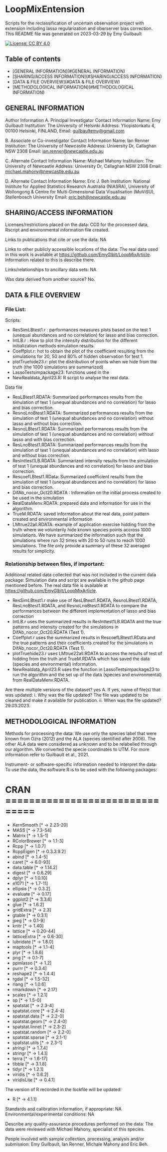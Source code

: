 # LoopMixEntension
Scripts for the reclassification of uncertain observation project with extension including lasso regularization and oberserver bias correction.
This README file was generated on 2023-03-29 by Emy Guilbault


[![License: CC BY 4.0](https://img.shields.io/badge/License-CC_BY_4.0-lightgrey.svg)](https://creativecommons.org/licenses/by/4.0/)


Table of contents
-----------------

* [GENERAL INFORMATION](#GENERAL INFORMATION)
* [SHARING/ACCESS INFORMATION](#SHARING/ACCESS INFORMATION)
* [DATA & FILE OVERVIEW](#DATA & FILE OVERVIEW)
* [METHODOLOGICAL INFORMATION](#METHODOLOGICAL INFORMATION)



## GENERAL INFORMATION
Author Information 
A. Principal Investigator Contact Information Name: Emy Guilbault Institution: The University of Helsinki Address: Yliopistonkatu 4, 00100 Helsinki, FINLAND, Email: guilbaultemy@gmail.com

B. Associate or Co-investigator Contact Information Name: Ian Renner Institution: The University of Newcastle Address: University Dr, Callaghan NSW 2308 Email: ian.renner@newcastle.edu.au

C. Alternate Contact Information Name: Michael Mahony Institution: The University of Newcastle Address: University Dr, Callaghan NSW 2308 Email: michael.mahony@newcastle.edu.au

D. Alternate Contact Information Name: Eric J. Beh Institution: National Institute for Applied Statistics Research Australia (NIASRA), University of Wollongong & Centre for Multi-Dimensional Data Visualisation (MuViSU), Stellenbosch University Email: eric.beh@newcastle.edu.au


## SHARING/ACCESS INFORMATION
Licenses/restrictions placed on the data: CC0 for the processed data, Rscript and environmental information file created.

Links to publications that cite or use the data: NA

Links to other publicly accessible locations of the data: The real data used in this work is available at https://github.com/EmyGlblt/LoopMixArticle. Information related to this is describe there.

Links/relationships to ancillary data sets: NA

Was data derived from another source? No.


## DATA & FILE OVERVIEW
### File List: 
Scripts:
 - ResSimLBtest1.r : performances measures plots based on the test 1 (unequal abundances and no correlation) for lasso and bias correction.
 - IntLB.r : How to plot the intensity distribution for the different initialization methods simulation results.
 - Coeffplot.r: hot to obtain the plot of the coefficient resulting from the simulations for 20, 50 and 80% of hidden observation for test 1.
 - plotTruehide23.r: plot the distribution of points when we hide from the truth (the 1000 simulations are summarized)
 - LassoTestsimpackage23: functions used in the 
 - NewRealdata_April23.R: R script to analyse the real data.

Data file
 - ResLBtest1.RDATA: Summarized performances results from the simulation of test 1 (unequal abundances and no correlation) for lasso and bias correction.
 - ResnoLnoBtest1.RDATA: Summarized performances results from the simulation of test 1 (unequal abundances and no correlation) without lasso and without bias correction.
 - ResnoLBtest1.RDATA: Summarized performances results from the simulation of test 1 (unequal abundances and no correlation) without lasso and with bias correction.
 - ResLnoBtest1.RDATA: Summarized performances results from the simulation of test 1 (unequal abundances and no correlation) with lasso and without bias correction.
 - ResInttest1LB.RDATA: Summarized intensity results from the simulation of test 1 (unequal abundances and no correlation) for lasso and bias correction.
 - RescoefLBtest1.RData: Summarized coefficient results from the simulation of test 1 (unequal abundances and no correlation) for lasso and bias correction.
 - DifAb_nocor_Oct20.RDATA : Information on the initial process created to be used in the simulation
 - RealDataMenv.RDATA: prepared data and information for use in the algorithm.
 - TrueM.RDATA: saved information about the real data, point pattern created and environmental information
 - LMtrue22all.RDATA: example of application exercise hidding from the truth where we volunterily hide known species points accross 1000 simulations. We have summarized the information such that the simulations where run 32 times with 20 to 50 runs to reach 1000 simulations. The file only provide a summary of these 32 averaged results for simplicity.

  


### Relationship between files, if important: 

Additional related data collected that was not included in the current data package: Simulation data and script are available in the github page mentioned before. The real data file is available at https://github.com/EmyGlblt/LoopMixArticle.
  - ResSimLBtest1.r make use of ResLBtest1.RDATA, ResnoLBtest1.RDATA, ResLnoBtest1.RDATA, and ResnoLnoBtest1.RDATA to compare the performances between the different implementation of lasso and bias correction
  - IntLB.r uses the summarized results in ResInttest1LB.RDATA and the true patterns and intensity created for the simulations in DifAb_nocor_Oct20.RDATA (Test 1).
  - Coeffplot.r uses the summarized results in RescoefLBtest1.RData and the true patterns and their coefficients created for the simulations in DifAb_nocor_Oct20.RDATA (Test 1).
  - plotTruehide23.r uses LMtrue22all.RDATA to access the results of test of hidding from the truth and TrueM.RDATA which has saved the data (species and environmental) information.
   - NewRealdata_April23.R uses the function in LassoTestsimpackage23 to run the algorithm and the set up of the data (species and environmental) from RealDataMenv.RDATA.


Are there multiple versions of the dataset? yes A. If yes, name of file(s) that was updated: i. Why was the file updated? The file was updated to be cleaned and make it available for publication. ii. When was the file updated? 29.03.2023.



## METHODOLOGICAL INFORMATION

Methods for processing the data: We use only the species label that were known from Ozra (2012) and the ALA (species identified after 2006). The other ALA data were considered as unknown and to be relabelled through our algorithm. We converted the specie coordinates to UTM. For more information refer to Guilbault et al., 2021.

Instrument- or software-specific information needed to interpret the data: To use the data, the software R is to be used with the following packages: 
# CRAN ===============================
- KernSmooth        [* -> 2.23-20]
- MASS              [* -> 7.3-54]
- Matrix            [* -> 1.5-1]
- RColorBrewer      [* -> 1.1-3]
- Rcpp              [* -> 1.0.7]
- RcppEigen         [* -> 0.3.3.9.2]
- abind             [* -> 1.4-5]
- caret             [* -> 6.0-93]
- data.table        [* -> 1.14.2]
- digest            [* -> 0.6.29]
- dplyr             [* -> 1.0.10]
- e1071             [* -> 1.7-11]
- ellipsis          [* -> 0.3.2]
- evaluate          [* -> 0.17]
- ggplot2           [* -> 3.3.6]
- glue              [* -> 1.6.2]
- gridExtra         [* -> 2.3]
- gtable            [* -> 0.3.1]
- jpeg              [* -> 0.1-9]
- knitr             [* -> 1.40]
- lattice           [* -> 0.20-44]
- latticeExtra      [* -> 0.6-30]
- lubridate         [* -> 1.8.0]
- maptools          [* -> 1.1-4]
- plyr              [* -> 1.8.6]
- png               [* -> 0.1-7]
- ppmlasso          [* -> 1.2]
- purrr             [* -> 0.3.4]
- reshape2          [* -> 1.4.4]
- rgdal             [* -> 1.5-32]
- rlang             [* -> 1.0.6]
- rmarkdown         [* -> 2.17]
- scales            [* -> 1.2.1]
- sp                [* -> 1.5-0]
- spatstat          [* -> 2.3-4]
- spatstat.core     [* -> 2.4-4]
- spatstat.data     [* -> 2.2-0]
- spatstat.geom     [* -> 2.4-0]
- spatstat.linnet   [* -> 2.3-2]
- spatstat.random   [* -> 2.2-0]
- spatstat.sparse   [* -> 2.1-1]
- spatstat.utils    [* -> 2.3-1]
- stringi           [* -> 1.7.4]
- stringr           [* -> 1.4.1]
- terra             [* -> 1.6-17]
- tibble            [* -> 3.1.8]
- tidyr             [* -> 1.2.1]
- viridis           [* -> 0.6.2]
- viridisLite       [* -> 0.4.1]


The version of R recorded in the lockfile will be updated:
- R                 [* -> 4.1.1]

Standards and calibration information, if appropriate: NA
Environmental/experimental conditions: NA

Describe any quality-assurance procedures performed on the data: The data were reviewed with Michael Mahony, specialist of this species.

People involved with sample collection, processing, analysis and/or submission: Emy Guilbault, Ian Renner, Michale Mahony and Eric Beh.


